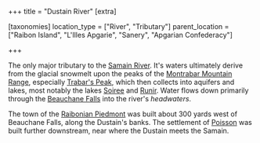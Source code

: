 +++
title = "Dustain River"
[extra]

[taxonomies]
location_type = ["River", "Tributary"]
parent_location = ["Raibon Island", "L'Illes Apgarie", "Sanery", "Apgarian Confederacy"]

+++

The only major tributary to the [Samain River](@/locations/samain-river.md). It's waters ultimately derive from the glacial snowmelt upon the peaks of the [Montrabar Mountain Range](@/locations/montrabar-mountain-range.md), especially [Trabar's Peak](@/locations/trabars-peak.md), which then collects into aquifers and lakes, most notably the lakes [Soiree](@/locations/lake-soiree.md) and [Runir](@/locations/lake-runir.md). Water flows down primarily through the [Beauchane Falls](@/locations/beauchane-falls.md) into the river's *headwaters*. 

The town of the [Raibonian Piedmont](@/locations/piedmont-raibon.md) was built about 300 yards west of Beauchane Falls, along the Dustain's banks. The settlement of [Poisson](@/locations/poisson.md) was built further downstream, near where the Dustain meets the Samain.
